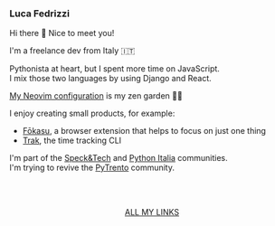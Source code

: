 ### Luca Fedrizzi

Hi there 👋 Nice to meet you!

I'm a freelance dev from Italy 🇮🇹

Pythonista at heart, but I spent more time on JavaScript.<br>
I mix those two languages by using Django and React.

[My Neovim configuration](https://github.com/lcfd/NaryaVim) is my zen garden 🧘‍♂️

I enjoy creating small products, for example:

* [Fōkasu](https://fokasu.app/), a browser extension that helps to focus on just one thing
* [Trak](https://usetrak.com), the time tracking CLI

I'm part of the [Speck&Tech](https://speckand.tech/) and [Python Italia](https://www.python.it/comunita/) communities.<br>
I'm trying to revive the [PyTrento](https://trento.python.it/) community.

<br>
<br>
<p align="center">
  <a href="https://lucafedrizzi.com/links">ALL MY LINKS</a>
</p>

